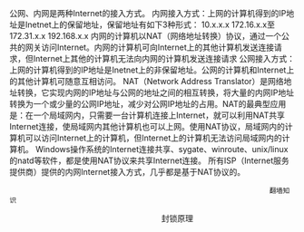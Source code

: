 ﻿公网、内网是两种Internet的接入方式。
内网接入方式：上网的计算机得到的IP地址是Inetnet上的保留地址，保留地址有如下3种形式：
10.x.x.x
172.16.x.x至172.31.x.x
192.168.x.x
内网的计算机以NAT（网络地址转换）协议，通过一个公共的网关访问Internet。内网的计算机可向Internet上的其他计算机发送连接请求，但Internet上其他的计算机无法向内网的计算机发送连接请求
公网接入方式：上网的计算机得到的IP地址是Inetnet上的非保留地址。公网的计算机和Internet上的其他计算机可随意互相访问。
NAT（Network Address Translator）是网络地址转换，它实现内网的IP地址与公网的地址之间的相互转换，将大量的内网IP地址转换为一个或少量的公网IP地址，减少对公网IP地址的占用。NAT的最典型应用是：在一个局域网内，只需要一台计算机连接上Internet，就可以利用NAT共享Internet连接，使局域网内其他计算机也可以上网。使用NAT协议，局域网内的计算机可以访问Internet上的计算机，但Internet上的计算机无法访问局域网内的计算机。
Windows操作系统的Internet连接共享、sygate、winroute、unix/linux的natd等软件，都是使用NAT协议来共享Internet连接。 所有ISP（Internet服务提供商）提供的内网Internet接入方式，几乎都是基于NAT协议的。

                                                                    翻墙知识	         		
                                                                    
封锁原理
